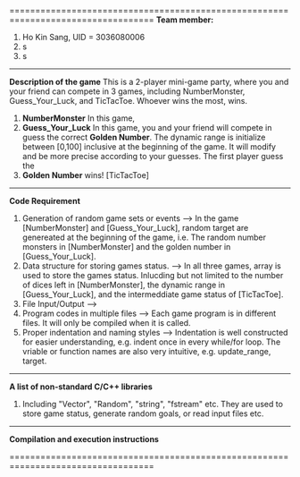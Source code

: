 ==================================================================================
**Team member:**
1. Ho Kin Sang, UID = 3036080006
2. s
3. s
----------------------------------------------------------------------------------
**Description of the game**
This is a 2-player mini-game party, where you and your friend can compete in 3 games, including NumberMonster, Guess_Your_Luck, and TicTacToe. Whoever wins the most, wins.
1. **NumberMonster** 
In this game,
2. **Guess_Your_Luck**
In this game, you and your friend will compete in guess the correct 
**Golden Number**. The dynamic range is initialize between [0,100] inclusive at the beginning of the game. It will modify and be more precise according to your guesses. The first player guess the 
3. **Golden Number** wins!
[TicTacToe]
----------------------------------------------------------------------------------
**Code Requirement**
1. Generation of random game sets or events
--> In the game [NumberMonster] and [Guess_Your_Luck], random target are genereated at the beginning of the game, i.e. The random number monsters in [NumberMonster] and the golden number in [Guess_Your_Luck].
2. Data structure for storing games status.
--> In all three games, array is used to store the games status. Inlucding but not limited to the number of dices left in [NumberMonster], the dynamic range in [Guess_Your_Luck], and the intermeddiate game status of [TicTacToe].
4. File Input/Output
--> 
5. Program codes in multiple files
--> Each game program is in different files. It will only be compiled when it is called.
6. Proper indentation and naming styles
--> Indentation is well constructed for easier understanding, e.g. indent once in every while/for loop. The vriable or function names are also very intuitive, e.g. update_range, target.
----------------------------------------------------------------------------------
**A list of non-standard C/C++ libraries**
1. Including "Vector", "Random", "string", "fstream" etc.
They are used to store game status, generate random goals, or read input files etc.
----------------------------------------------------------------------------------
**Compilation and execution instructions**

==================================================================================
